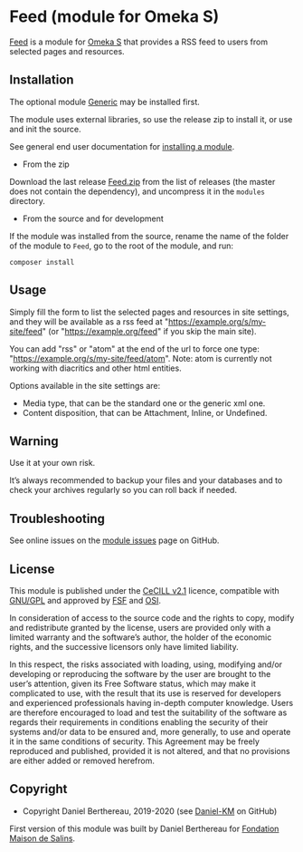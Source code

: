 Feed (module for Omeka S)
=========================

[Feed] is a module for [Omeka S] that provides a RSS feed to users from selected
pages and resources.


Installation
------------

The optional module [Generic] may be installed first.

The module uses external libraries, so use the release zip to install it, or use
and init the source.

See general end user documentation for [installing a module].

* From the zip

Download the last release [Feed.zip] from the list of releases (the master does
not contain the dependency), and uncompress it in the `modules` directory.

* From the source and for development

If the module was installed from the source, rename the name of the folder of
the module to `Feed`, go to the root of the module, and run:

```
composer install
```


Usage
-----

Simply fill the form to list the selected pages and resources in site settings,
and they will be available as a rss feed at "https://example.org/s/my-site/feed"
(or "https://example.org/feed" if you skip the main site).

You can add "rss" or "atom" at the end of the url to force one type: "https://example.org/s/my-site/feed/atom".
Note: atom is currently not working with diacritics and other html entities.

Options available in the site settings are:
- Media type, that can be the standard one or the generic xml one.
- Content disposition, that can be Attachment, Inline, or Undefined.


Warning
-------

Use it at your own risk.

It’s always recommended to backup your files and your databases and to check
your archives regularly so you can roll back if needed.


Troubleshooting
---------------

See online issues on the [module issues] page on GitHub.


License
-------

This module is published under the [CeCILL v2.1] licence, compatible with
[GNU/GPL] and approved by [FSF] and [OSI].

In consideration of access to the source code and the rights to copy, modify and
redistribute granted by the license, users are provided only with a limited
warranty and the software’s author, the holder of the economic rights, and the
successive licensors only have limited liability.

In this respect, the risks associated with loading, using, modifying and/or
developing or reproducing the software by the user are brought to the user’s
attention, given its Free Software status, which may make it complicated to use,
with the result that its use is reserved for developers and experienced
professionals having in-depth computer knowledge. Users are therefore encouraged
to load and test the suitability of the software as regards their requirements
in conditions enabling the security of their systems and/or data to be ensured
and, more generally, to use and operate it in the same conditions of security.
This Agreement may be freely reproduced and published, provided it is not
altered, and that no provisions are either added or removed herefrom.


Copyright
---------

* Copyright Daniel Berthereau, 2019-2020 (see [Daniel-KM] on GitHub)

First version of this module was built by Daniel Berthereau for [Fondation Maison de Salins].


[Omeka S]: https://omeka.org/s
[Feed]: https://github.com/Daniel-KM/Omeka-S-module-Feed
[Generic]: https://github.com/Daniel-KM/Omeka-S-module-Generic
[Feed.zip]: https://github.com/Daniel-KM/Omeka-S-module-Feed/releases
[Installing a module]: http://dev.omeka.org/docs/s/user-manual/modules/#installing-modules
[module issues]: https://github.com/Daniel-KM/Omeka-S-module-Feed/issues
[CeCILL v2.1]: https://www.cecill.info/licences/Licence_CeCILL_V2.1-en.html
[GNU/GPL]: https://www.gnu.org/licenses/gpl-3.0.html
[FSF]: https://www.fsf.org
[OSI]: http://opensource.org
[Fondation Maison de Salins]: https://www.collections.maison-salins.fr
[Daniel-KM]: https://github.com/Daniel-KM "Daniel Berthereau"
